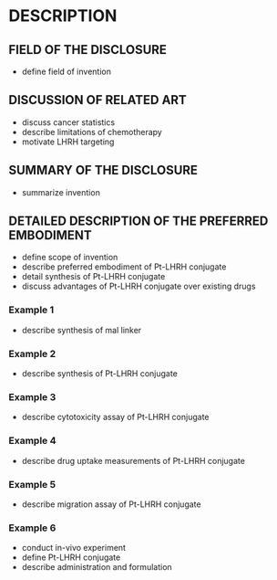 # DESCRIPTION

## FIELD OF THE DISCLOSURE

- define field of invention

## DISCUSSION OF RELATED ART

- discuss cancer statistics
- describe limitations of chemotherapy
- motivate LHRH targeting

## SUMMARY OF THE DISCLOSURE

- summarize invention

## DETAILED DESCRIPTION OF THE PREFERRED EMBODIMENT

- define scope of invention
- describe preferred embodiment of Pt-LHRH conjugate
- detail synthesis of Pt-LHRH conjugate
- discuss advantages of Pt-LHRH conjugate over existing drugs

### Example 1

- describe synthesis of mal linker

### Example 2

- describe synthesis of Pt-LHRH conjugate

### Example 3

- describe cytotoxicity assay of Pt-LHRH conjugate

### Example 4

- describe drug uptake measurements of Pt-LHRH conjugate

### Example 5

- describe migration assay of Pt-LHRH conjugate

### Example 6

- conduct in-vivo experiment
- define Pt-LHRH conjugate
- describe administration and formulation

